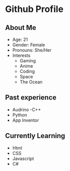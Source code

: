 # Github Profile

## About Me
- Age: 21
- Gender: Female
- Pronouns: She/Her
- Interests
  - Gaming
  - Anime
  - Coding
  - Space
  - The Ocean


## Past experience
- Audrino
  -C++
- Python
- App Inventor

## Currently Learning
- Html
- CSS
- Javascript
- C#
